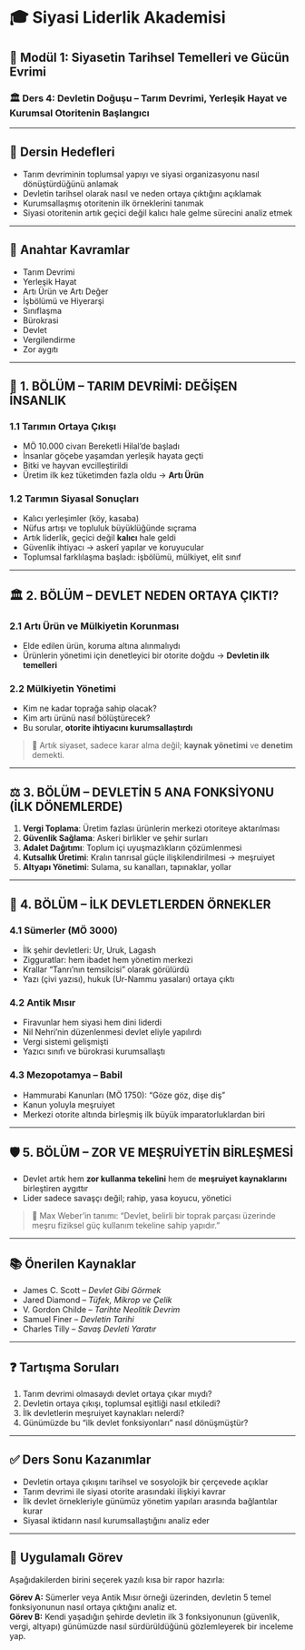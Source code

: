 # 🎓 Siyasi Liderlik Akademisi

## 📘 Modül 1: Siyasetin Tarihsel Temelleri ve Gücün Evrimi

### 🏛️ Ders 4: Devletin Doğuşu – Tarım Devrimi, Yerleşik Hayat ve Kurumsal Otoritenin Başlangıcı

---

## 🎯 Dersin Hedefleri

- Tarım devriminin toplumsal yapıyı ve siyasi organizasyonu nasıl dönüştürdüğünü anlamak
- Devletin tarihsel olarak nasıl ve neden ortaya çıktığını açıklamak
- Kurumsallaşmış otoritenin ilk örneklerini tanımak
- Siyasi otoritenin artık geçici değil kalıcı hale gelme sürecini analiz etmek

---

## 🧠 Anahtar Kavramlar

- Tarım Devrimi
- Yerleşik Hayat
- Artı Ürün ve Artı Değer
- İşbölümü ve Hiyerarşi
- Sınıflaşma
- Bürokrasi
- Devlet
- Vergilendirme
- Zor aygıtı

---

## 🌱 1. BÖLÜM – TARIM DEVRİMİ: DEĞİŞEN İNSANLIK

### 1.1 Tarımın Ortaya Çıkışı

- MÖ 10.000 civarı Bereketli Hilal’de başladı
- İnsanlar göçebe yaşamdan yerleşik hayata geçti
- Bitki ve hayvan evcilleştirildi
- Üretim ilk kez tüketimden fazla oldu → **Artı Ürün**

### 1.2 Tarımın Siyasal Sonuçları

- Kalıcı yerleşimler (köy, kasaba)
- Nüfus artışı ve topluluk büyüklüğünde sıçrama
- Artık liderlik, geçici değil **kalıcı** hale geldi
- Güvenlik ihtiyacı → askerî yapılar ve koruyucular
- Toplumsal farklılaşma başladı: işbölümü, mülkiyet, elit sınıf

---

## 🏛️ 2. BÖLÜM – DEVLET NEDEN ORTAYA ÇIKTI?

### 2.1 Artı Ürün ve Mülkiyetin Korunması

- Elde edilen ürün, koruma altına alınmalıydı
- Ürünlerin yönetimi için denetleyici bir otorite doğdu → **Devletin ilk temelleri**

### 2.2 Mülkiyetin Yönetimi

- Kim ne kadar toprağa sahip olacak?
- Kim artı ürünü nasıl bölüştürecek?
- Bu sorular, **otorite ihtiyacını kurumsallaştırdı**

> 📌 Artık siyaset, sadece karar alma değil; **kaynak yönetimi** ve **denetim** demekti.

---

## ⚖️ 3. BÖLÜM – DEVLETİN 5 ANA FONKSİYONU (İLK DÖNEMLERDE)

1. **Vergi Toplama**: Üretim fazlası ürünlerin merkezi otoriteye aktarılması
2. **Güvenlik Sağlama**: Askeri birlikler ve şehir surları
3. **Adalet Dağıtımı**: Toplum içi uyuşmazlıkların çözümlenmesi
4. **Kutsallık Üretimi**: Kralın tanrısal güçle ilişkilendirilmesi → meşruiyet
5. **Altyapı Yönetimi**: Sulama, su kanalları, tapınaklar, yollar

---

## 🏺 4. BÖLÜM – İLK DEVLETLERDEN ÖRNEKLER

### 4.1 Sümerler (MÖ 3000)

- İlk şehir devletleri: Ur, Uruk, Lagash
- Zigguratlar: hem ibadet hem yönetim merkezi
- Krallar “Tanrı’nın temsilcisi” olarak görülürdü
- Yazı (çivi yazısı), hukuk (Ur-Nammu yasaları) ortaya çıktı

### 4.2 Antik Mısır

- Firavunlar hem siyasi hem dini liderdi
- Nil Nehri’nin düzenlenmesi devlet eliyle yapılırdı
- Vergi sistemi gelişmişti
- Yazıcı sınıfı ve bürokrasi kurumsallaştı

### 4.3 Mezopotamya – Babil

- Hammurabi Kanunları (MÖ 1750): “Göze göz, dişe diş”
- Kanun yoluyla meşruiyet
- Merkezi otorite altında birleşmiş ilk büyük imparatorluklardan biri

---

## 🛡️ 5. BÖLÜM – ZOR VE MEŞRUİYETİN BİRLEŞMESİ

- Devlet artık hem **zor kullanma tekelini** hem de **meşruiyet kaynaklarını** birleştiren aygıttır
- Lider sadece savaşçı değil; rahip, yasa koyucu, yönetici

> 📌 Max Weber’in tanımı: “Devlet, belirli bir toprak parçası üzerinde meşru fiziksel güç kullanım tekeline sahip yapıdır.”

---

## 📚 Önerilen Kaynaklar

- James C. Scott – _Devlet Gibi Görmek_
- Jared Diamond – _Tüfek, Mikrop ve Çelik_
- V. Gordon Childe – _Tarihte Neolitik Devrim_
- Samuel Finer – _Devletin Tarihi_
- Charles Tilly – _Savaş Devleti Yaratır_

---

## ❓ Tartışma Soruları

1. Tarım devrimi olmasaydı devlet ortaya çıkar mıydı?
2. Devletin ortaya çıkışı, toplumsal eşitliği nasıl etkiledi?
3. İlk devletlerin meşruiyet kaynakları nelerdi?
4. Günümüzde bu “ilk devlet fonksiyonları” nasıl dönüşmüştür?

---

## ✅ Ders Sonu Kazanımlar

- Devletin ortaya çıkışını tarihsel ve sosyolojik bir çerçevede açıklar
- Tarım devrimi ile siyasi otorite arasındaki ilişkiyi kavrar
- İlk devlet örnekleriyle günümüz yönetim yapıları arasında bağlantılar kurar
- Siyasal iktidarın nasıl kurumsallaştığını analiz eder

---

## 🧪 Uygulamalı Görev

Aşağıdakilerden birini seçerek yazılı kısa bir rapor hazırla:

**Görev A:** Sümerler veya Antik Mısır örneği üzerinden, devletin 5 temel fonksiyonunun nasıl ortaya çıktığını analiz et.  
**Görev B:** Kendi yaşadığın şehirde devletin ilk 3 fonksiyonunun (güvenlik, vergi, altyapı) günümüzde nasıl sürdürüldüğünü gözlemleyerek bir inceleme yap.
